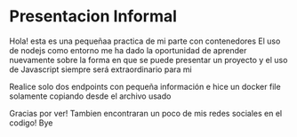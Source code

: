 ﻿# Presentacion Informal
Hola! esta es una pequeñaa practica de mi parte con contenedores
El uso de nodejs como entorno me ha dado la oportunidad de aprender nuevamente sobre la forma en que se puede presentar un proyecto y el uso de Javascript siempre será extraordinario para mi 

Realice solo dos endpoints con pequeña información e hice un docker file solamente copiando desde el archivo usado

Gracias por ver! Tambien encontraran un poco de mis redes sociales en el codigo!
Bye
